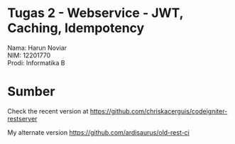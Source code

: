 # Tugas 2 - Webservice - JWT, Caching, Idempotency

Nama: Harun Noviar <br>
NIM: 12201770 <br>
Prodi: Informatika B

# Sumber

Check the recent version at https://github.com/chriskacerguis/codeigniter-restserver

My alternate version https://github.com/ardisaurus/old-rest-ci
